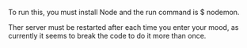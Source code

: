 To run this, you must install Node and the run command is 
$ nodemon.

Ther server must be restarted after each time you enter your mood, as currently it seems to break the code to do it more than once.

